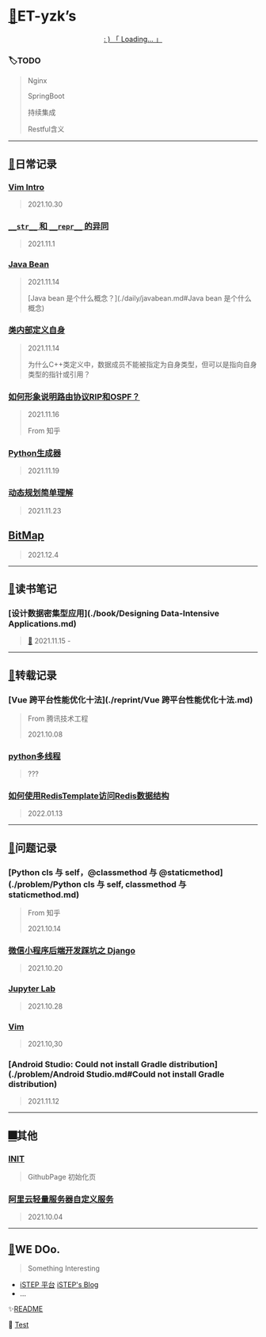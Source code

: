 

# [👻](https://github.com/ET-yzk)ET-yzk’s

<p class="heti" id="hitokoto" style="text-align:center"><a href="#" id="hitokoto_text">: ) 「 Loading... 」</a></p>

### 🏷️TODO

> Nginx
>
> SpringBoot
>
> 持续集成
>
> Restful含义

---

## [📔](./日常记录.md)日常记录

### [Vim Intro](./daily/Vim.md)

> 2021.10.30

### [`__str__` 和 `__repr__` 的异同](./daily/str&repr.md)

> 2021.11.1

### [Java Bean](./daily/javabean.md)

> 2021.11.14
>
> [Java bean 是个什么概念？](./daily/javabean.md#Java bean 是个什么概念)

### [类内部定义自身](./daily/类内部定义自身.md)

> 2021.11.14
>
> 为什么C++类定义中，数据成员不能被指定为自身类型，但可以是指向自身类型的指针或引用？

### [如何形象说明路由协议RIP和OSPF？](./daily/RIP&OSPF.md)

> 2021.11.16
>
> From 知乎

### [Python生成器](./daily/pythonGenerator.md)

> 2021.11.19

### [动态规划简单理解](./daily/dp.md)

> 2021.11.23

## [BitMap](./daily/bitmap.md)

> 2021.12.4

---

## [🍃](./读书笔记.md)读书笔记

### [设计数据密集型应用](./book/Designing Data-Intensive Applications.md)

> [📖](http://ddia.vonng.com/#/) 2021.11.15 -

---

## [🔭](./转载记录.md)转载记录

### [Vue 跨平台性能优化十法](./reprint/Vue 跨平台性能优化十法.md)

> From 腾讯技术工程
>
> 2021.10.08

### [python多线程](./reprint/python多线程.md)

> ???

### [如何使用RedisTemplate访问Redis数据结构](./reprint/如何使用RedisTemplate访问Redis数据结构.md)

> 2022.01.13

---

## [📡](./问题记录.md)问题记录

### [Python cls 与 self，@classmethod 与 @staticmethod](./problem/Python cls 与 self, classmethod 与 staticmethod.md)

> From 知乎
>
> 2021.10.14

### [微信小程序后端开发踩坑之 Django](./problem/微信小程序后端开发踩坑之Django.md)

> 2021.10.20 

### [Jupyter Lab](./problem/jupyterlab.md)

> 2021.10.28

###  [Vim](./problem/vim.md)

> 2021.10,30

### [Android Studio: Could not install Gradle distribution](./problem/Android Studio.md#Could not install Gradle distribution)

> 2021.11.12

---

## [🎆](./其他.md)其他

### [INIT](./other/init.md)

> GithubPage 初始化页

###  [阿里云轻量服务器自定义服务](./other/阿里云轻量服务器自定义服务.md)

> 2021.10.04

---

## [🌌](http://blog.yzketx.online)WE DOo.

> Something Interesting

- [iSTEP 平台](http://istep.yzketx.online)  [iSTEP's Blog](https://blog.yzketx.online/iSTEP.github.io/)
- …

✨[README](README.md)

👾 [Test](./test.md)

<script>
  fetch('https://v1.hitokoto.cn/?c=d&c=e&c=i&c=j')
    .then(response => response.json())
    .then(data => {
      const hitokoto = document.getElementById('hitokoto_text')
      hitokoto.href = 'https://hitokoto.cn/?uuid=' + data.uuid
      hitokoto.innerText = "「 " + data.hitokoto + " 」"
    })
    .catch(console.error)
</script>

